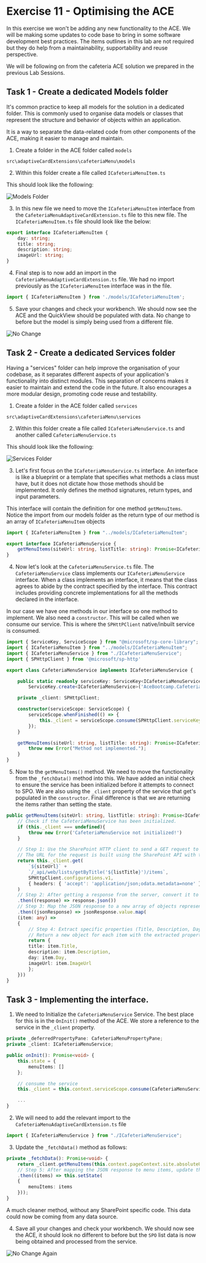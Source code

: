# Exercise 11 - Optimising the ACE
In this exercise we won't be adding any new functionality to the ACE. We will be making some updates to code base to bring in some software development best practices. The items outlines in this lab are not required but they do help from a maintainability, supportability and reuse perspective.

We will be following on from the cafeteria ACE solution we prepared in the previous Lab Sessions. 

## Task 1 - Create a dedicated Models folder

It's common practice to keep all models for the solution in a dedicated folder. This is commonly used to organise data models or classes that represent the structure and behavior of objects within an application. 

It is a way to separate the data-related code from other components of the ACE, making it easier to manage and maintain.

1. Create a folder in the ACE folder called `models`

`src\adaptiveCardExtensions\cafeteriaMenu\models`

2. Within this folder create a file called `ICafeteriaMenuItem.ts`

This should look like the following:

![Models Folder](https://dev.azure.com/CEandS/836eb273-0e36-48af-a1c0-a78790ff1bec/_apis/git/repositories/f8282c8f-7b8c-4f7f-962e-fa6118fb3ef7/items?path=/Assets/ModelFolder.png&versionDescriptor%5BversionOptions%5D=0&versionDescriptor%5BversionType%5D=0&versionDescriptor%5Bversion%5D=main&resolveLfs=true&%24format=octetStream&api-version=5.0)

3. In this new file we need to move the `ICafeteriaMenuItem` interface from the `CafeteriaMenuAdaptiveCardExtension.ts` file to this new file. The `ICafeteriaMenuItem.ts` file should look like the below:

```typescript
export interface ICafeteriaMenuItem {
    day: string;
    title: string;
    description: string;
    imageUrl: string;
}
```

4. Final step is to now add an import in the `CafeteriaMenuAdaptiveCardExtension.ts` file. We had no import previously as the `ICafeteriaMenuItem` interface was in the file.

```typescript
import { ICafeteriaMenuItem } from './models/ICafeteriaMenuItem';
```

5. Save your changes and check your workbench. We should now see the ACE and the QuickView should be populated with data. No change to before but the model is simply being used from a different file.

![No Change](https://dev.azure.com/CEandS/836eb273-0e36-48af-a1c0-a78790ff1bec/_apis/git/repositories/f8282c8f-7b8c-4f7f-962e-fa6118fb3ef7/items?path=/Assets/SPOCanteen.png&versionDescriptor%5BversionOptions%5D=0&versionDescriptor%5BversionType%5D=0&versionDescriptor%5Bversion%5D=main&resolveLfs=true&%24format=octetStream&api-version=5.0)

## Task 2 - Create a dedicated Services folder

Having a "services" folder can help improve the organisation of your codebase, as it separates different aspects of your application's functionality into distinct modules. This separation of concerns makes it easier to maintain and extend the code in the future. It also encourages a more modular design, promoting code reuse and testability.

1. Create a folder in the ACE folder called `services`

`src\adaptiveCardExtensions\cafeteriaMenu\services`

2. Within this folder create a file called `ICafeteriaMenuService.ts` and another called `CafeteriaMenuService.ts`

This should look like the following:

![Services Folder](https://dev.azure.com/CEandS/836eb273-0e36-48af-a1c0-a78790ff1bec/_apis/git/repositories/f8282c8f-7b8c-4f7f-962e-fa6118fb3ef7/items?path=/Assets/ServicesFolder.png&versionDescriptor%5BversionOptions%5D=0&versionDescriptor%5BversionType%5D=0&versionDescriptor%5Bversion%5D=main&resolveLfs=true&%24format=octetStream&api-version=5.0)

3. Let's first focus on the `ICafeteriaMenuService.ts` interface. An interface is like a blueprint or a template that specifies what methods a class must have, but it does not dictate how those methods should be implemented. It only defines the method signatures, return types, and input parameters.

This interface will contain the definition for one method `getMenuItems`. Notice the import from our models folder as the return type of our method is an array of `ICafeteriaMenuItem` objects

```typescript
import { ICafeteriaMenuItem } from "../models/ICafeteriaMenuItem";

export interface ICafeteriaMenuService {  
    getMenuItems(siteUrl: string, listTitle: string): Promise<ICafeteriaMenuItem[]>;
}
```

4. Now let's look at the `CafeteriaMenuService.ts` file. The `CafeteriaMenuService` class implements our `ICafeteriaMenuService` interface. When a class implements an interface, it means that the class agrees to abide by the contract specified by the interface. This contract includes providing concrete implementations for all the methods declared in the interface.

In our case we have one methods in our interface so one method to implement. We also need a `constructor`. This will be called when we consume our service. This is where the `SPHttPClient` native/inbuilt service is consumed.  

```typescript
import { ServiceKey, ServiceScope } from "@microsoft/sp-core-library";
import { ICafeteriaMenuItem } from "../models/ICafeteriaMenuItem";
import { ICafeteriaMenuService } from "./ICafeteriaMenuService";
import { SPHttpClient } from '@microsoft/sp-http'

export class CafeteriaMenuService implements ICafeteriaMenuService {

    public static readonly serviceKey: ServiceKey<ICafeteriaMenuService> = 
        ServiceKey.create<ICafeteriaMenuService>('AceBootcamp.CafeteriaMenuService', CafeteriaMenuService);

    private _client: SPHttpClient;    

    constructor(serviceScope: ServiceScope) { 
        serviceScope.whenFinished(() => {
            this._client = serviceScope.consume(SPHttpClient.serviceKey);
        });
    }

    getMenuItems(siteUrl: string, listTitle: string): Promise<ICafeteriaMenuItem[]> {
        throw new Error("Method not implemented.");
    }
}
```

5. Now to the `getMenuItems()` method. We need to move the functionality from the `_fetchData()` method into this. We have added an initial check to ensure the service has been initialized before it attempts to connect to SPO. We are also using the `_client` property of the service that get's populated in the `constructor`. Final difference is that we are returning the items rather than setting the state.

```typescript
public getMenuItems(siteUrl: string, listTitle: string): Promise<ICafeteriaMenuItem[]> {
    // Check if the CafeteriaMenuService has been initialized.
    if (this._client === undefined){
        throw new Error('CafeteriaMenuService not initialized!')
    }

    // Step 1: Use the SharePoint HTTP client to send a GET request to retrieve data from the specified SharePoint list.
    // The URL for the request is built using the SharePoint API with the list title from the properties.
    return this._client.get(
        `${siteUrl}` +
        `/_api/web/lists/getByTitle('${listTitle}')/items`,
        SPHttpClient.configurations.v1,
        { headers: { 'accept': 'application/json;odata.metadata=none' }}
    )
    // Step 2: After getting a response from the server, convert it to JSON format.
    .then((response) => response.json())
    // Step 3: Map the JSON response to a new array of objects representing the menu items.
    .then((jsonResponse) => jsonResponse.value.map(
    (item: any) => 
    { 
        // Step 4: Extract specific properties (Title, Description, Day, ImageUrl) from each item in the JSON response.
        // Return a new object for each item with the extracted properties.
        return { 
        title: item.Title, 
        description: item.Description,
        day: item.Day,
        imageUrl: item.ImageUrl 
        }; 
    }))
}
```

## Task 3 - Implementing the interface.

1. We need to Initialize the `CafeteriaMenuService` Service. The best place for this is in the `OnInit()` method of the ACE. We store a reference to the service in the `_client` property.

```typescript
private _deferredPropertyPane: CafeteriaMenuPropertyPane;
private _client: ICafeteriaMenuService;

public onInit(): Promise<void> {
    this.state = {
        menuItems: []
    };

    // consume the service
    this._client = this.context.serviceScope.consume(CafeteriaMenuService.serviceKey);

    ...
}
```

2. We will need to add the relevant import to the `CafeteriaMenuAdaptiveCardExtension.ts` file

```typescript
import { ICafeteriaMenuService } from "./ICafeteriaMenuService";
```

3. Update the `_fetchData()` method as follows:

```typescript
private _fetchData(): Promise<void> {
    return _client.getMenuItems(this.context.pageContext.site.absoluteUrl, this.properties.listTitle)
    // Step 5: After mapping the JSON response to menu items, update the component's state with the retrieved menu items.
    .then((items) => this.setState(
    { 
        menuItems: items 
    }));
}
```

A much cleaner method, without any SharePoint specific code. This data could now be coming from any data source.

4. Save all your changes and check your workbench. We should now see the ACE, it should look no different to before but the `SPO` list data is now being obtained and processed from the service.

![No Change Again](https://dev.azure.com/CEandS/836eb273-0e36-48af-a1c0-a78790ff1bec/_apis/git/repositories/f8282c8f-7b8c-4f7f-962e-fa6118fb3ef7/items?path=/Assets/SPOCanteen.png&versionDescriptor%5BversionOptions%5D=0&versionDescriptor%5BversionType%5D=0&versionDescriptor%5Bversion%5D=main&resolveLfs=true&%24format=octetStream&api-version=5.0)